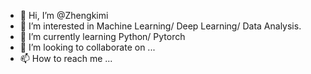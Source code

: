 - 👋 Hi, I’m @Zhengkimi
- 👀 I’m interested in Machine Learning/ Deep Learning/ Data Analysis.
- 🌱 I’m currently learning Python/ Pytorch
- 💞️ I’m looking to collaborate on ...
- 📫 How to reach me ...

<!---
Zhengkimi/Zhengkimi is a ✨ special ✨ repository because its `README.md` (this file) appears on your GitHub profile.
You can click the Preview link to take a look at your changes.
--->
